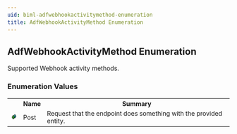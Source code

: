 ```yaml
---
uid: biml-adfwebhookactivitymethod-enumeration
title: AdfWebhookActivityMethod Enumeration
---
```


## AdfWebhookActivityMethod Enumeration

<div class="LanguageSummary"><div class ="SummaryItem">Supported Webhook activity methods.</div></div>
<div class="EnumValueGroup">

### Enumeration Values

<table id="EnumValue" class="MemberList"><tbody><tr><th class="MemberTypeIconColumnHeader">&nbsp;</th><th class="MemberNameColumnHeader">Name</th><th class="MemberSummaryColumnHeader">Summary</th></tr><tr class="cd0"><td align="center" class="MemberTypeIcon"><img src="enumValue.png"></img></td><td class="MemberName">Post</td><td class="MemberSummary"><div class ="SummaryItem">Request that the endpoint does something with the provided entity.</div></td></tr></tbody></table>
</div>